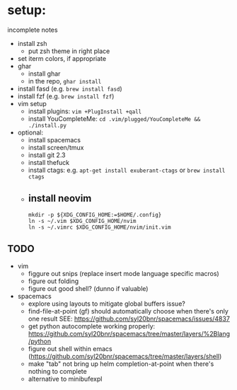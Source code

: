 # setup:

incomplete notes

- install zsh
  - put zsh theme in right place
- set iterm colors, if appropriate
- ghar
  - install ghar
  - in the repo, `ghar install`
- install fasd (e.g. `brew install fasd`)
- install fzf (e.g. `brew install fzf`)
- vim setup
  - install plugins: `vim +PlugInstall +qall`
  - install YouCompleteMe: `cd .vim/plugged/YouCompleteMe && ./install.py`
- optional:
  - install spacemacs
  - install screen/tmux
  - install git 2.3
  - install thefuck
  - install ctags: e.g. `apt-get install exuberant-ctags` or `brew install ctags`
  - install neovim
    -
    ```
    mkdir -p ${XDG_CONFIG_HOME:=$HOME/.config}
    ln -s ~/.vim $XDG_CONFIG_HOME/nvim
    ln -s ~/.vimrc $XDG_CONFIG_HOME/nvim/init.vim
    ```

## TODO
  - vim
    - figgure out snips (replace insert mode language specific macros)
    - figure out folding
    - figure out good shell? (dunno if valuable)
  - spacemacs
    - explore using layouts to mitigate global buffers issue?
    - find-file-at-point (gf) should automatically choose when there's only one result
      SEE: https://github.com/syl20bnr/spacemacs/issues/4837
    - get python autocomplete working properly: https://github.com/syl20bnr/spacemacs/tree/master/layers/%2Blang/python
    - figure out shell within emacs (https://github.com/syl20bnr/spacemacs/tree/master/layers/shell)
    - make "tab" not bring up helm completion-at-point when there's nothing to complete
    - alternative to minibufexpl
